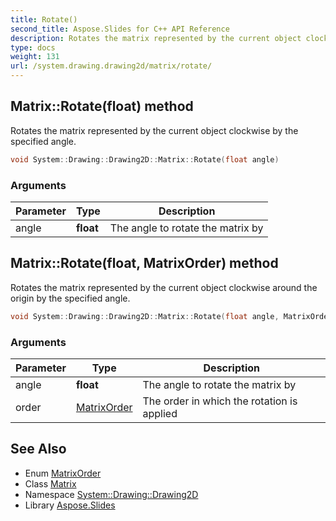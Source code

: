 ```yaml
---
title: Rotate()
second_title: Aspose.Slides for C++ API Reference
description: Rotates the matrix represented by the current object clockwise by the specified angle.
type: docs
weight: 131
url: /system.drawing.drawing2d/matrix/rotate/
---
```

## Matrix::Rotate(float) method


Rotates the matrix represented by the current object clockwise by the specified angle.

```cpp
void System::Drawing::Drawing2D::Matrix::Rotate(float angle)
```


### Arguments

| Parameter | Type | Description |
| --- | --- | --- |
| angle | **float** | The angle to rotate the matrix by |

## Matrix::Rotate(float, MatrixOrder) method


Rotates the matrix represented by the current object clockwise around the origin by the specified angle.

```cpp
void System::Drawing::Drawing2D::Matrix::Rotate(float angle, MatrixOrder order)
```


### Arguments

| Parameter | Type | Description |
| --- | --- | --- |
| angle | **float** | The angle to rotate the matrix by |
| order | [MatrixOrder](../../matrixorder/) | The order in which the rotation is applied |

## See Also

* Enum [MatrixOrder](../../matrixorder/)
* Class [Matrix](../)
* Namespace [System::Drawing::Drawing2D](../../)
* Library [Aspose.Slides](../../../)